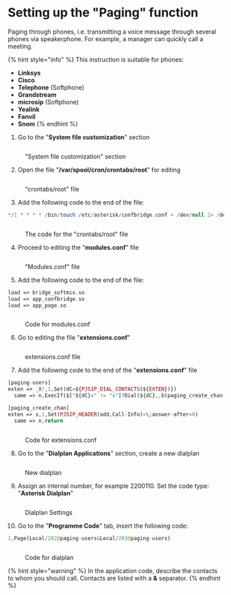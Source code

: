 # Setting up the "Paging" function

Paging through phones, i.e. transmitting a voice message through several phones via speakerphone. For example, a manager can quickly call a meeting.

{% hint style="info" %}
This instruction is suitable for phones:

* **Linksys**
* **Cisco**
* **Telephone** (Softphone)
* **Grandstream**
* **microsip** (Softphone)
* **Yealink**
* **Fanvil**&#x20;
* **Snom**&#x20;
{% endhint %}

1. Go to the "**System file customization**" section

<figure><img src="../../.gitbook/assets/SystemFileCustomization.png" alt=""><figcaption><p>"System file customization" section</p></figcaption></figure>

2. Open the file "**/var/spool/cron/crontabs/root**" for editing

<figure><img src="../../.gitbook/assets/crontabsroot.png" alt=""><figcaption><p>"crontabs/root" file</p></figcaption></figure>

3. Add the following code to the end of the file:

```php
*/1 * * * * /bin/touch /etc/asterisk/confbridge.conf > /dev/null 2> /dev/null
```

<figure><img src="../../.gitbook/assets/codeForCrontabsRoot.png" alt=""><figcaption><p>The code for the "crontabs/root" file</p></figcaption></figure>

4. Proceed to editing the "**modules.conf**" file

<figure><img src="../../.gitbook/assets/modulesConf.png" alt=""><figcaption><p>"Modules.conf" file</p></figcaption></figure>

5. Add the following code to the end of the file:

```php
load => bridge_softmix.so
load => app_confbridge.so
load => app_page.so
```

<figure><img src="../../.gitbook/assets/codeForModules.png" alt=""><figcaption><p>Code for modules.conf</p></figcaption></figure>

6. Go to editing the file "**extensions.conf**"

<figure><img src="../../.gitbook/assets/EditExtensions.conf.png" alt=""><figcaption><p>extensions.conf file</p></figcaption></figure>

7. Add the following code to the end of the "**extensions.conf**" file

```php
[paging-users] 
exten => _X!,1,Set(dС=${PJSIP_DIAL_CONTACTS(${EXTEN})})
  same => n,ExecIf($["${dС}x" != "x"]?Dial(${dС},,b(paging_create_chan,s,1)))

[paging_create_chan] 
exten => s,1,Set(PJSIP_HEADER(add,Call-Info)=\;answer-after=0) 
  same => n,return
```

<figure><img src="../../.gitbook/assets/codeForExtensions.conf.png" alt=""><figcaption><p>Code for extensions.conf</p></figcaption></figure>

8. Go to the "**Dialplan Applications**" section, create a new dialplan

<figure><img src="../../.gitbook/assets/newDialplan (1) (1).png" alt=""><figcaption><p>New dialplan</p></figcaption></figure>

9. Assign an internal number, for example 2200110. Set the code type: "**Asterisk Dialplan**"

<figure><img src="../../.gitbook/assets/SettingsForDialplan.png" alt=""><figcaption><p>Dialplan Settings</p></figcaption></figure>

10. Go to the "**Programme Code**" tab, insert the following code:

```php
1,Page(Local/202@paging-users&Local/203@paging-users)
```

<figure><img src="../../.gitbook/assets/codeForDialplan (2).png" alt=""><figcaption><p>Code for dialplan</p></figcaption></figure>

{% hint style="warning" %}
In the application code, describe the contacts to whom you should call. Contacts are listed with a **&** separator.
{% endhint %}
